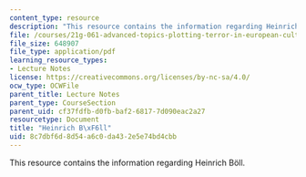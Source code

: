 ```yaml
---
content_type: resource
description: "This resource contains the information regarding Heinrich B\xF6ll."
file: /courses/21g-061-advanced-topics-plotting-terror-in-european-culture-spring-2004/8c7dbf6d8d54a6c0da432e5e74bd4cbb_MIT21G_061S04_boll.pdf
file_size: 648907
file_type: application/pdf
learning_resource_types:
- Lecture Notes
license: https://creativecommons.org/licenses/by-nc-sa/4.0/
ocw_type: OCWFile
parent_title: Lecture Notes
parent_type: CourseSection
parent_uid: cf37fdfb-d0fb-baf2-6817-7d090eac2a27
resourcetype: Document
title: "Heinrich B\xF6ll"
uid: 8c7dbf6d-8d54-a6c0-da43-2e5e74bd4cbb
---
```

This resource contains the information regarding Heinrich Böll.